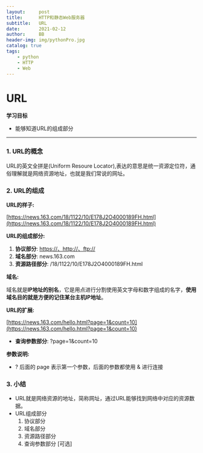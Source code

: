 ```yaml
---
layout:     post
title:      HTTP和静态Web服务器
subtitle:   URL
date:       2021-02-12
author:     BB
header-img: img/pythonPro.jpg
catalog: true
tags:
    - python
    - HTTP
    - Web
---
```

URL
===

**学习目标**

-   能够知道URL的组成部分

* * * * *

### 1. URL的概念 

URL的英文全拼是(Uniform Resoure
Locator),表达的意思是统一资源定位符，通俗理解就是网络资源地址，也就是我们常说的网址。

### 2. URL的组成 

**URL的样子:**

[https://news.163.com/18/1122/10/E178J2O4000189FH.html](https://news.163.com/18/1122/10/E178J2O4000189FH.html)

**URL的组成部分:**

1.  **协议部分**: [https://、http://、ftp://](https://、http://、ftp://)
2.  **域名部分**: news.163.com
3.  **资源路径部分**: /18/1122/10/E178J2O4000189FH.html

**域名:**

域名就是**IP地址的别名**，它是用点进行分割使用英文字母和数字组成的名字，**使用域名目的就是方便的记住某台主机IP地址**。

**URL的扩展:**

[https://news.163.com/hello.html?page=1&count=10](https://news.163.com/hello.html?page=1&count=10)

-   **查询参数部分**: ?page=1&count=10

**参数说明:**

-   ? 后面的 page 表示第一个参数，后面的参数都使用 & 进行连接

### 3. 小结 

-   URL就是网络资源的地址，简称网址，通过URL能够找到网络中对应的资源数据。
-   URL组成部分
    1.  协议部分
    2.  域名部分
    3.  资源路径部分
    4.  查询参数部分 [可选]


